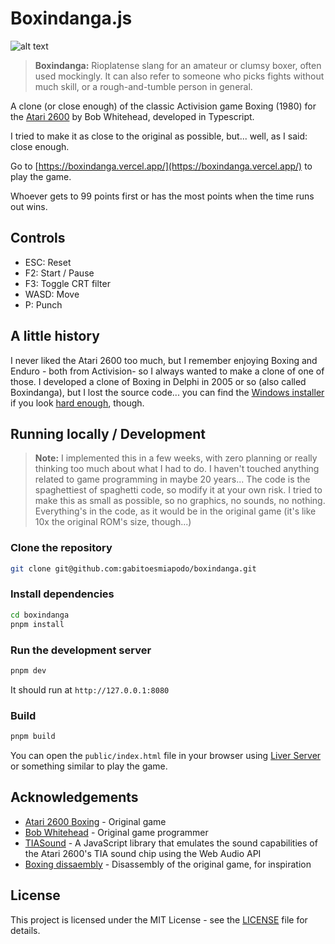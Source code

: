 # Boxindanga.js

![alt text](https://boxindanga.vercel.app/images/share/screenshot.png)

>**Boxindanga:** Rioplatense slang for an amateur or clumsy boxer, often used mockingly. It can also refer to someone who picks fights without much skill, or a rough-and-tumble person in general.

A clone (or close enough) of the classic Activision game Boxing (1980) for the [Atari 2600](https://en.wikipedia.org/wiki/Atari_2600) by Bob Whitehead, developed in Typescript.

I tried to make it as close to the original as possible, but... well, as I said: close enough.

Go to [https://boxindanga.vercel.app/](https://boxindanga.vercel.app/) to play the game.

Whoever gets to 99 points first or has the most points when the time runs out wins.

## Controls

- ESC: Reset
- F2: Start / Pause
- F3: Toggle CRT filter
- WASD: Move
- P: Punch

## A little history

I never liked the Atari 2600 too much, but I remember enjoying Boxing and Enduro - both from Activision- so I always wanted to make a clone of one of those. I developed a clone of Boxing in Delphi in 2005 or so (also called Boxindanga), but I lost the source code... you can find the [Windows installer](https://legacy.remakeszone.com/juegos/juego.php?id=74&lng=spanish&seccion=remakes%20jugables) if you look [hard enough](https://acid-play.com/download/boxindanga), though.

## Running locally / Development

>**Note:** I implemented this in a few weeks, with zero planning or really thinking too much about what I had to do. I haven't touched anything related to game programming in maybe 20 years... The code is the spaghettiest of spaghetti code, so modify it at your own risk. I tried to make this as small as possible, so no graphics, no sounds, no nothing. Everything's in the code, as it would be in the original game (it's like 10x the original ROM's size, though...)

### Clone the repository

```bash
git clone git@github.com:gabitoesmiapodo/boxindanga.git
```

### Install dependencies

```bash
cd boxindanga
pnpm install
```

### Run the development server

```bash
pnpm dev
```

It should run at `http://127.0.0.1:8080`

### Build

```bash
pnpm build
```

You can open the `public/index.html` file in your browser using [Liver Server](https://github.com/ritwickdey/vscode-live-server-plus-plus) or something similar to play the game.


## Acknowledgements

- [Atari 2600 Boxing](https://atariage.com/software_page.php?SoftwareLabelID=45) - Original game
- [Bob Whitehead](https://en.wikipedia.org/wiki/Bob_Whitehead) - Original game programmer
- [TIASound](https://github.com/fabiopiratininga/TIASound) - A JavaScript library that emulates the sound capabilities of the Atari 2600's TIA sound chip using the Web Audio API
- [Boxing dissaembly](https://github.com/milnak/atari-vcs-disassembly/blob/main/Third%20Party/Boxing%20(1980)%20(Activision)%20-%20Dennis%20Debro.asm) - Disassembly of the original game, for inspiration


## License
This project is licensed under the MIT License - see the [LICENSE](LICENSE) file for details.